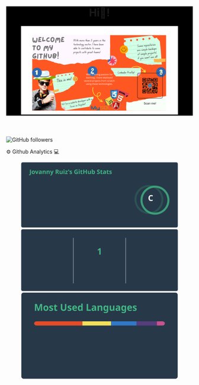 <header style="background-color:black;">
  <h1>Hi👋!</h1>
  <figure>
    <img src="./Hi, (1).png" alt="">
  </figure>
</header>

![GitHub followers](https://img.shields.io/github/followers/TropikoW?label=Follow%20me!&logo=github&link=https%3A%2F%2Fwww.chrisandrade.com%2F-left)


<main>
  <div>
    <p> ⚙ Github Analytics 💻</p>
    <figure>
      <img src="./api.svg" alt="github readme stat generator github stat">
      <img src="./api(2).svg" alt="github readme stat generator github contribuitions">
      <img src="./api(3).svg" alt="github readme stat generator github languages">
    </figure>
  </div>
</main>
